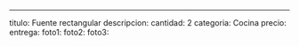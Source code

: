 ---
titulo: Fuente rectangular
descripcion: 
cantidad: 2
categoria: Cocina
precio: 
entrega: 
foto1: 
foto2: 
foto3: 

